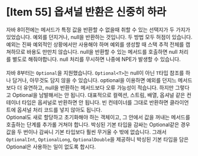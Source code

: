 # [Item 55] 옵셔널 반환은 신중히 하라

자바 8이전에는 메서드가 특정 값을 반환할 수 없을때 취할 수 있는 선택지가 두 가지가 있었습니다. 예외를 던지거나, null을 반환하는 것입니다. 두 방법 모두 허점이 있습니다. 예외는 진짜 예외적인 상황에서만 사용해야 하며 예외를 생성할 때 스택 추적 전체를 캡쳐하므로 바용도 만만치 않습니다. null을 반환할 수 있는 메서드를 호출하면 null 처리를 별도로 해줘야합니다. null 처리를 무시하면 나중에 NPE가 발생할 수 있습니다.
</br></br>
자바 8부터는 `Optional`을 지원했습니다. `Optional<T>`는 null이 아닌 `T`타입 참조를 하나 담거나, 아무것도 담지 않을 수 있습니다. optional을 이용하면 예외를 던지느 메서드보다 더 유연하고, null을 반환하는 메서드보다 오류 가능성이 적습니다.
하지만 그렇다고 Optional을 남발해서는 안 됩니다. 대표적으로 컬렉션, 스트림, 배열, 옵셔널 같은 컨테이너 타입은 옵셔널로 반환하면 안 됩니다. 빈 컨테이너를 그대로 반환하면 클라이언트에 옵셔널 처리 코드를 넣지 않아도 됩니다.</br>
Optional도 새로 할당하고 초기화해야 하는 객체이고, 그 안에서 값을 꺼내는 메서드를 호출하는 단계를 추가롤 거쳐야 합니다. 박싱된 기본 타입을 감싸는 Optional같은 경우 값을 두 번이나 감싸니 기본 타입보다 훨씬 무거울 수 밖에 없습니다. 그래서 `OptionalInt`, `OptionalLong`, `OptionalDouble`을 제공하니 박싱된 기본 타입을 담은 Optional은 사용하는 일이 없도록 합시다.